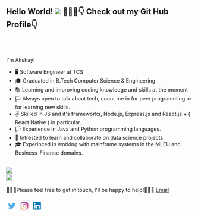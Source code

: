 ## Hello World! <img src="https://raw.githubusercontent.com/nakulbhati/nakulbhati/master/contain/Hi.gif" width="30px"> 💁🏻‍♂️👇 Check out my Git Hub Profile👇</h2>
<br/>
</h2>
<br/>


I'm Akshay!
 * 🖥️ Software Engineer at TCS
 * 🎓 Graduated in B.Tech Computer Science & Engineering
 * 📚 Learning and improving coding knowledge and skills at the moment
 * 🏳️ Always open to talk about tech, count me in for peer programming or for learning new skills.
 * ✌️ Skilled in JS and it's frameworks, Node.js, Express.js and React.js + ( React Native ) in particular.
 * 🏳️ Experience in Java and Python programming languages.
 * 💁 Intrested to learn and collaborate on data science projects.
 * 🎓 Experinced in working with mainframe systems in the MLEU and Business-Finance domains.

<br/>
<img src="https://github-readme-stats.vercel.app/api?username=Akshaymonkv&&show_icons=true&&theme=dark&show_icons=true" >
<br/>
<img src="https://github-readme-stats.vercel.app/api/top-langs/?username=akshaymonkv&layout=compact" >

👨🏻‍💻Please feel free to get in touch, I'll be happy to help!💁🏻‍♂️ [Email](kvakshaymon@gmail.com)

####

<a href="https://twitter.com/akshaymonkv" target="_blank"><img src="Images\logo.png" alt="Twitter" width="30"></a>
<a href="https://www.instagram.com/___.akshay._._/" target="_blank"><img src="Images\download.jfif" alt="Instagram" width="30"></a>
<a href="https://www.linkedin.com/in/akshaymonkvn3" target="_blank"><img src="Images\Linkedin.png" alt="LinkedIn" width="30"></a>


